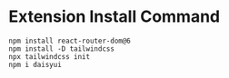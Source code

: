 # Extension Install Command

```
npm install react-router-dom@6
npm install -D tailwindcss
npx tailwindcss init
npm i daisyui

```
